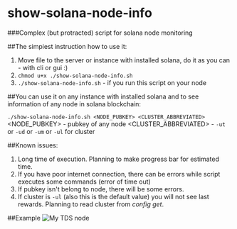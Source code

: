 # show-solana-node-info
###Complex (but protracted) script for solana node monitoring

##The simpiest instruction how to use it:

1. Move file to the server or instance with installed solana, do it as you can - with cli or gui :)
2. `chmod u+x ./show-solana-node-info.sh`
3. `./show-solana-node-info.sh` - if you run this script on your node

##You can use it on any instance with installed solana and to see information of any node in solana blockchain:

`./show-solana-node-info.sh <NODE_PUBKEY> <CLUSTER_ABBREVIATED>`
<NODE_PUBKEY> - pubkey of any node
<CLUSTER_ABBREVIATED> - `-ut` or `-ud` or `-um` or `-ul` for cluster

##Known issues:
1. Long time of execution. Planning to make progress bar for estimated time.
2. If you have poor internet connection, there can be errors while script executes some commands (error of time out)
3. If pubkey isn't belong to node, there will be some errors.
4. If cluster is `-ul` (also this is the default value) you will not see last rewards. Planning to read cluster from *config get*.

##Example
![My TDS node](screenshots/example1.png "My TDS node info")
